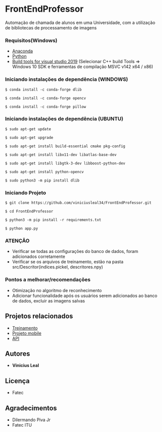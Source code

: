 # FrontEndProfessor
Automação de chamada de alunos em uma Universidade, com a utilização de bibliotecas de processamento de imagens

### Requisitos(Windows)

 - [Anaconda](https://www.anaconda.com/products/individual)
 - [Python](https://www.python.org/downloads/) 
 - [Build tools for visual studio 2019](https://visualstudio.microsoft.com/pt-br/downloads/)
    (Selecionar C++ build Tools => Windows 10 SDK e ferramentas de compilação MSVC v142 x64 / x86)

 
### Iniciando instalações de dependência (WINDOWS)
```
$ conda install -c conda-forge dlib
```
```
$ conda install -c conda-forge opencv
```
```
$ conda install -c conda-forge pillow
```

### Iniciando instalações de dependência (UBUNTU)
```
$ sudo apt-get update
```
```
$ sudo apt-get upgrade
```
```
$ sudo apt-get install build-essential cmake pkg-config
```
```
$ sudo apt-get install libx11-dev libatlas-base-dev
```
```
$ sudo apt-get install libgtk-3-dev libboost-python-dev
```
```
$ sudo apt-get install python-opencv
```
```
$ sudo python3 -m pip install dlib
```
### Iniciando Projeto
```
$ git clone https://github.com/viniciusleal34/FrontEndProfessor.git
```
```
$ cd FrontEndProfessor
```
```
$ python3 -m pip install -r requirements.txt
```
```
$ python app.py
```

### ATENÇÃO

- Verificar se todas as configurações do banco de dados, foram adicionados corretamente
- Verificar se os arquivos de treinamento, estão na pasta src/Descritor(indices.pickel, descritores.npy)


### Pontos a melhorar/recomendações

- Otimização no algoritmo de reconhecimento
- Adicionar funcionalidade após os usuários serem adicionados ao banco de dados, excluir as imagens salvas


## Projetos relacionados
- [Treinamento](https://github.com/viniciusleal34/Treinamento-Reconhecimento-Facial)
- [Projeto mobile](https://github.com/viniciusleal34/front-end-aluno)
- [API](https://github.com/viniciusleal34/api-flask)

## Autores

* **Vinicius Leal**

## Licença
 
 - Fatec

## Agradecimentos

* Dilermando Piva Jr
* Fatec ITU
